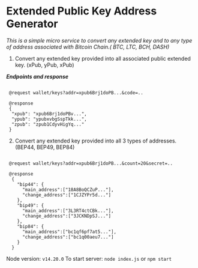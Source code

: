 # Extended Public Key Address Generator

*This is a simple micro service to convert any extended key and to any type of address associated with Bitcoin Chain.( BTC, LTC, BCH, DASH)*



1. Convert any extended key provided into all associated public extended key. (xPub, yPub, xPub)

***Endpoints and response***

```

 @request wallet/keys?addr=xpub6Brj1doPB...&code=..

 @response
 {
  "xpub": "xpub6Brj1doPBv...",
  "ypub": "ypubxvbgSspTkk...",
  "zpub": "zpub1CdyvHigYq..."
 }
```
2. Convert any extended key provided into all 3 types of addresses. (BEP44, BEP49, BEP84)
```

 @request wallet/keys?addr=xpub6Brj1doPB...&count=20&secret=..

 @response
  {
    "bip44": {
      "main_address":["18A8BoQCZuP..."],
      "change_address":["1CJZYPr5d..."]
    },
    "bip49": {
      "main_address":["3L3RT4ctCBk..."],
      "change_address":["3JCKNDpSJ..."]
    },
    "bip84": {
      "main_address":["bc1qf6pf7at5..."],
      "change_address":["bc1q00aeu7..."]
    }
  }
```
  
 Node version: `v14.20.0` 
 To start server: `node index.js` or `npm start`


